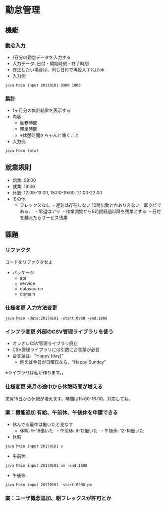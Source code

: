 # 勤怠管理

## 機能
### 勤怠入力
- 1日分の勤怠データを入力する
- 入力データ: 日付・開始時刻・終了時刻
- 修正したい場合は、同じ日付で再投入すればok
- 入力例
```
java Main input 20170101 0900 1800
```

### 集計
- 1ヶ月分の集計結果を表示する
- 内容
  - 勤務時間
  - 残業時間
  - ※休憩時間をちゃんと除くこと
- 入力例
```
java Main total
```

## 就業規則
- 始業: 09:00
- 就業: 18:00
- 休憩: 12:00-13:00, 18:00-19:00, 21:00-22:00
- その他
  - フレックスなし
  - 遅刻は存在しない 10時出勤とかありえない。即クビである。
  - 早退はアリ
  - 作業開始から8時間経過以降を残業とする
  - 日付を越えたらサービス残業

## 課題
### リファクタ
コードをリファクタせよ
- パッケージ
  - api
  - service
  - datasource
  - domain

### 仕様変更 入力方法変更
```
java Main -date:20170101 -start:0900 -end:1800
```

### インフラ変更 外部のCSV管理ライブラリを使う
- オレオレCSV管理ライブラリ廃止
- CSV管理ライブラリには引数に合言葉が必要
- 合言葉は、"Happy [day]"
  - 例えば今日が日曜日なら、"Happy Sunday"

※ライブラリは私が作ります。。

### 仕様変更 来月の途中から休憩時間が増える
来月15日から休憩が増えます。時間は15:00-16:00。対応してね。

### 案：機能追加 有給、午前休、午後休を申請できる
- 休んでる最中は働いたと見なす
   - 休暇: 9-18働いた
    - 午前休: 9-12働いた
     - 午後休: 12-18働いた
- 休暇
```
java Main input 20170101 v
```
- 午前休
```
java Main input 20170101 am -end:1800
```

- 午後休
```
java Main input 20170101 -start:0900 pm
```

### 案：ユーザ概念追加、朝フレックスが許可とか